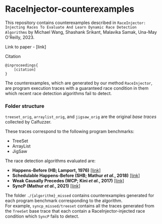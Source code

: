 # RaceInjector-counterexamples

This repository contains counterexamples described in `RaceInjector: Injecting Races To Evaluate And Learn Dynamic Race Detection Algorithms` by Michael Wang, Shashank Srikant, Malavika Samak, Una-May O'Reilly, 2023.

Link to paper - [link]

Citation
```
@inproceedings{
	[citation]
}
```

The counterexamples, which are generated by our method `RaceInjector`, are program execution traces with a guaranteed race condition in them which recent race detection algorithms fail to detect.

### Folder structure

`treeset_orig`, `arraylist_orig`, and `jigsaw_orig` are the original _base traces_ collected by Calfuzzer.

These traces correspond to the following program benchmarks:
- TreeSet 
- ArrayList
- JigSaw 

The race detection algorithms evaluated are:
- **Happens-Before (HB; Lamport, 1976)** [[link]](https://lamport.azurewebsites.net/pubs/time-clocks.pdf)
- **Schedulable Happens-Before (SHB; Mathur _et al._, 2018)** [[link]](https://dl.acm.org/doi/abs/10.1145/3276515)
- **Weak Causally Precedes (WCP; Kini _et al._, 2017)** [[link]](https://arxiv.org/pdf/1704.02432.pdf)
- **SyncP (Mathur _et al._, 2021)** [[link]](https://dl.acm.org/doi/10.1145/3434317)


The folder `./{algorithm}_missed` contains counterexamples generated for each program benchmark corresponding to the algorithm.  
For example, `syncp_missed/treeset` contains all the traces generated from the `TreeSet` base trace that each contain a RaceInjector-injected race condition which `SyncP` fails to detect.
